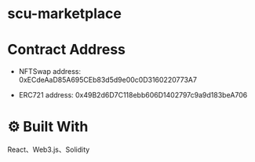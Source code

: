 # scu-marketplace

# Contract Address

- NFTSwap address: 0xECdeAaD85A695CEb83d5d9e00c0D3160220773A7

- ERC721 address: 0x49B2d6D7C118ebb606D1402797c9a9d183beA706

# ⚙️ Built With

React、Web3.js、Solidity
